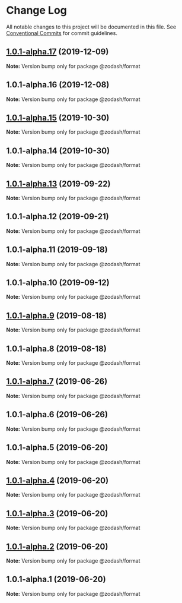 # Change Log

All notable changes to this project will be documented in this file.
See [Conventional Commits](https://conventionalcommits.org) for commit guidelines.

## [1.0.1-alpha.17](https://github.com/zcorky/zodash/compare/@zodash/format@1.0.1-alpha.16...@zodash/format@1.0.1-alpha.17) (2019-12-09)

**Note:** Version bump only for package @zodash/format





## 1.0.1-alpha.16 (2019-12-08)

**Note:** Version bump only for package @zodash/format





## [1.0.1-alpha.15](https://github.com/zcorky/zodash/compare/@zodash/format@1.0.1-alpha.14...@zodash/format@1.0.1-alpha.15) (2019-10-30)

**Note:** Version bump only for package @zodash/format





## 1.0.1-alpha.14 (2019-10-30)

**Note:** Version bump only for package @zodash/format





## [1.0.1-alpha.13](https://github.com/zcorky/zodash/compare/@zodash/format@1.0.1-alpha.12...@zodash/format@1.0.1-alpha.13) (2019-09-22)

**Note:** Version bump only for package @zodash/format





## 1.0.1-alpha.12 (2019-09-21)

**Note:** Version bump only for package @zodash/format





## 1.0.1-alpha.11 (2019-09-18)

**Note:** Version bump only for package @zodash/format





## 1.0.1-alpha.10 (2019-09-12)

**Note:** Version bump only for package @zodash/format





## [1.0.1-alpha.9](https://github.com/zcorky/zodash/compare/@zodash/format@1.0.1-alpha.8...@zodash/format@1.0.1-alpha.9) (2019-08-18)

**Note:** Version bump only for package @zodash/format





## 1.0.1-alpha.8 (2019-08-18)

**Note:** Version bump only for package @zodash/format





## [1.0.1-alpha.7](https://github.com/zcorky/zodash/compare/@zodash/format@1.0.1-alpha.6...@zodash/format@1.0.1-alpha.7) (2019-06-26)

**Note:** Version bump only for package @zodash/format





## 1.0.1-alpha.6 (2019-06-26)

**Note:** Version bump only for package @zodash/format





## 1.0.1-alpha.5 (2019-06-20)

**Note:** Version bump only for package @zodash/format





## [1.0.1-alpha.4](https://github.com/zcorky/zodash/compare/@zodash/format@1.0.1-alpha.3...@zodash/format@1.0.1-alpha.4) (2019-06-20)

**Note:** Version bump only for package @zodash/format





## [1.0.1-alpha.3](https://github.com/zcorky/zodash/compare/@zodash/format@1.0.1-alpha.2...@zodash/format@1.0.1-alpha.3) (2019-06-20)

**Note:** Version bump only for package @zodash/format





## [1.0.1-alpha.2](https://github.com/zcorky/zodash/compare/@zodash/format@1.0.1-alpha.1...@zodash/format@1.0.1-alpha.2) (2019-06-20)

**Note:** Version bump only for package @zodash/format





## 1.0.1-alpha.1 (2019-06-20)

**Note:** Version bump only for package @zodash/format
